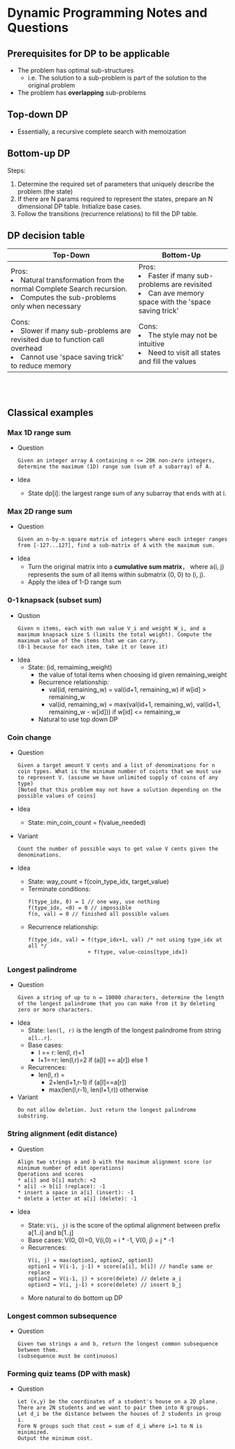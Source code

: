 # Dynamic Programming Notes and Questions

## Prerequisites for DP to be applicable
* The problem has optimal sub-structures
  * i.e. The solution to a sub-problem is part of the solution to the original problem
* The problem has **overlapping** sub-problems

## Top-down DP
* Essentially, a recursive complete search with memoization

## Bottom-up DP
Steps:
1. Determine the required set of parameters that uniquely describe the problem (the state)
2. If there are N params required to represent the states, prepare an N dimensional DP table. Initialize base cases.
3. Follow the transitions (recurrence relations) to fill the DP table.

## DP decision table
| Top-Down                                  | Bottom-Up |
--------------------------------------------|-------------------------------
| Pros: <li>Natural transformation from the normal Complete Search recursion.</li> <li>Computes the sub-problems only when necessary</li> | Pros: <li>Faster if many sub-problems are revisited</li> <li>Can ave memory space with the 'space saving trick'</li> |
| Cons: <li>Slower if many sub-problems are revisited due to function call overhead</li> <li>Cannot use 'space saving trick' to reduce memory</li> | Cons: <li>The style may not be intuitive</li> <li>Need to visit all states and fill the values</li>

<br>
<br>

## Classical examples
### Max 1D range sum
- Question
  ```
  Given an integer array A containing n <= 20K non-zero integers, determine the maximum (1D) range sum (sum of a subarray) of A.
  ```

- Idea
  * State dp[i]: the largest range sum of any subarray that ends with at i.

### Max 2D range sum
- Question
  ```
  Given an n-by-n square matrix of integers where each integer ranges from [-127...127], find a sub-matrix of A with the maximum sum.
  ```
- Idea
  * Turn the original matrix into a **cumulative sum matrix**， where a(i, j) represents the sum of all items within submatrix (0, 0) to (i, j).
  * Apply the idea of 1-D range sum

### 0-1 knapsack (subset sum)
- Qustion
  ```
  Given n items, each with own value V_i and weight W_i, and a maximum knapsack size S (limits the total weight). Compute the maximum value of the items that we can carry.
  (0-1 because for each item, take it or leave it)
  ```
- Idea
  * State: (id, remaiming_weight)
    * the value of total items when choosing id given remaining_weight
    * Recurrence relationship:
      * val(id, remaining_w) = val(id+1, remaining_w) if w[id] > remaining_w
      * val(id, remaining_w) = max(val(id+1, remaining_w), val(id+1, remaining_w - w[id])) if w[id] <= remaining_w
    * Natural to use top down DP

### Coin change
- Question
  ```
  Given a target amount V cents and a list of denominations for n coin types. What is the minimum number of coints that we must use to represent V. (assume we have unlimited supply of coins of any type)
  [Noted that this problem may not have a solution depending on the possible values of coins]
  ```
- Idea
  * State: min_coin_count = f(value_needed)

- Variant
  ```
  Count the number of possible ways to get value V cents given the denominations.
  ```

- Idea
  * State: way_count = f(coin_type_idx, target_value)
  * Terminate conditions:
    ```
    f(type_idx, 0) = 1 // one way, use nothing
    f(type_idx, <0) = 0 // impossible
    f(n, val) = 0 // finished all possible values
    ```
  * Recurrence relationship:
    ```
    f(type_idx, val) = f(type_idx+1, val) /* not using type_idx at all */
                       + f(type, value-coins[type_idx])
    ```

### Longest palindrome
- Question
  ```
  Given a string of up to n = 10000 characters, determine the length of the longest palindrome that you can make from it by deleting zero or more characters.
  ```
- Idea
  * State: `len(l, r)` is the length of the longest palindrome from string `a[l..r]`.
  * Base cases:
    * l == r: len(l, r)=1
    * l+1==r: len(l,r)=2 if (a[l] == a[r]) else 1
  * Recurrences:
    * len(l, r) =
      * 2+len(l+1,r-1) if (a[l]==a[r])
      * max(len(l,r-1), len(l+1,r)) otherwise
- Variant
  ```
  Do not allow deletion. Just return the longest palindrome substring.
  ```
 
### String alignment (edit distance)
- Question
  ```
  Align two strings a and b with the maximum alignment score (or minimum number of edit operations)
  Operations and scores
  * a[i] and b[i] match: +2
  * a[i] -> b[i] (replace): -1
  * insert a space in a[i] (insert): -1
  * delete a letter at a[i] (delete): -1
  ```

- Idea
  * State: `V(i, j)` is the score of the optimal alignment between prefix a[1..i] and b[1..j]
  * Base cases: V(0, 0)=0, V(i,0) = i * -1, V(0, j) = j * -1
  * Recurrences:
    ```
    V(i, j) = max(option1, option2, option3)
    option1 = V(i-1, j-1) + score(a[i], b[i]) // handle same or replace
    option2 = V(i-1, j) + score(delete) // delete a_i
    option3 = V(i, j-1) + score(delete) // insert b_j
    ```
  * More natural to do bottom up DP

### Longest common subsequence
- Question
  ```
  Given two strings a and b, return the longest common subsequence between them.
  (subsequence must be continuous)
  ```

### Forming quiz teams (**DP with mask**)
- Question
  ```
  Let (x,y) be the coordinates of a student's house on a 2D plane. There are 2N students and we want to pair them into N groups.
  Let d_i be the distance between the houses of 2 students in group i.
  Form N groups such that cost = sum of d_i where i=1 to N is minimized.
  Output the minimum cost.
  ```